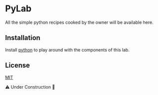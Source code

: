 # PyLab 
All the simple python recipes cooked by the owner will be available here. 

## Installation
Install [python](https://www.python.org/downloads/) to play around with the components of this lab.

## License
[MIT](https://choosealicense.com/licenses/mit/)

⚠️ Under Construction 🚧
